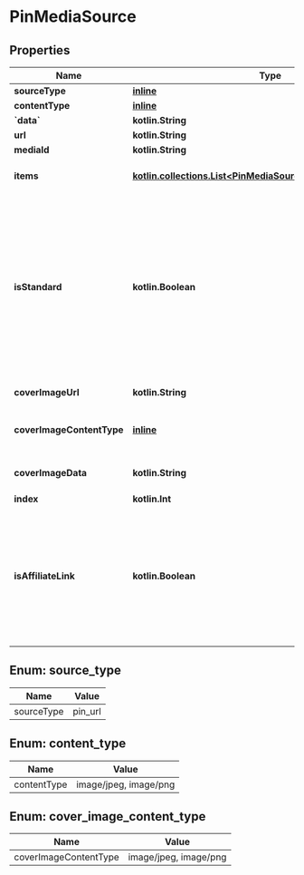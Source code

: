 
# PinMediaSource

## Properties
| Name | Type | Description | Notes |
| ------------ | ------------- | ------------- | ------------- |
| **sourceType** | [**inline**](#SourceType) |  |  |
| **contentType** | [**inline**](#ContentType) |  |  |
| **&#x60;data&#x60;** | **kotlin.String** |  |  |
| **url** | **kotlin.String** |  |  |
| **mediaId** | **kotlin.String** |  |  |
| **items** | [**kotlin.collections.List&lt;PinMediaSourceImagesURLItemsInner&gt;**](PinMediaSourceImagesURLItemsInner.md) | Array with image objects. |  |
| **isStandard** | **kotlin.Boolean** | Set the parameter to false to create the new simplified Pin instead of the standard pin. Currently the field is only available to a list of beta users. |  [optional] |
| **coverImageUrl** | **kotlin.String** | Cover image url. |  [optional] |
| **coverImageContentType** | [**inline**](#CoverImageContentType) | Content type for cover image Base64. |  [optional] |
| **coverImageData** | **kotlin.String** | Cover image Base64. |  [optional] |
| **index** | **kotlin.Int** |  |  [optional] |
| **isAffiliateLink** | **kotlin.Boolean** | This is an affiliate link or sponsored product. The FTC requires disclosure for paid partnerships and affiliate products. |  [optional] |


<a id="SourceType"></a>
## Enum: source_type
| Name | Value |
| ---- | ----- |
| sourceType | pin_url |


<a id="ContentType"></a>
## Enum: content_type
| Name | Value |
| ---- | ----- |
| contentType | image/jpeg, image/png |


<a id="CoverImageContentType"></a>
## Enum: cover_image_content_type
| Name | Value |
| ---- | ----- |
| coverImageContentType | image/jpeg, image/png |



